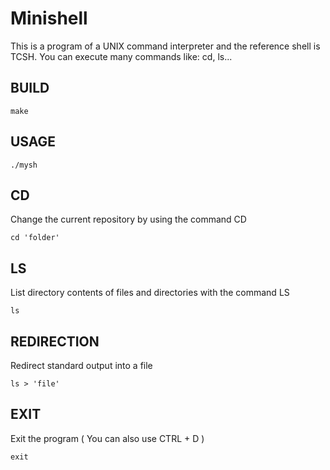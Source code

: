 # Minishell
This is a program of a UNIX command interpreter and the reference shell is TCSH.
You can execute many commands like: cd, ls...

## BUILD
```
make
```
## USAGE
```
./mysh
```
## CD
Change the current repository by using the command CD
```
cd 'folder'
```
## LS
List directory contents of files and directories with the command LS
```
ls
``` 
## REDIRECTION
Redirect standard output into a file
```
ls > 'file'
```
## EXIT
Exit the program ( You can also use CTRL + D )
```
exit
```

